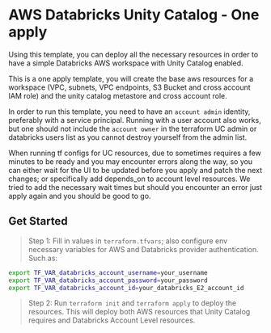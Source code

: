 AWS Databricks Unity Catalog - One apply
=========================

Using this template, you can deploy all the necessary resources in order to have a simple Databricks AWS workspace with Unity Catalog enabled.

This is a one apply template, you will create the base aws resources for a workspace (VPC, subnets, VPC endpoints, S3 Bucket and cross account IAM role) and the unity catalog metastore and cross account role. 

In order to run this template, you need to have an `account admin` identity, preferably with a service principal. Running with a user account also works, but one should not include the `account owner` in the terraform UC admin or databricks users list as you cannot destroy yourself from the admin list. 

When running tf configs for UC resources, due to sometimes requires a few minutes to be ready and you may encounter errors along the way, so you can either wait for the UI to be updated before you apply and patch the next changes; or specifically add depends_on to account level resources. We tried to add the necessary wait times but should you encounter an error just apply again and you should be good to go.

## Get Started

> Step 1: Fill in values in `terraform.tfvars`; also configure env necessary variables for AWS and Databricks provider authentication. Such as:


```bash
export TF_VAR_databricks_account_username=your_username
export TF_VAR_databricks_account_password=your_password
export TF_VAR_databricks_account_id=your_databricks_E2_account_id
``` 

> Step 2: Run `terraform init` and `terraform apply` to deploy the resources. This will deploy both AWS resources that Unity Catalog requires and Databricks Account Level resources.
